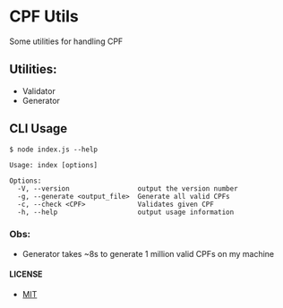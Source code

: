# CPF Utils

Some utilities for handling CPF

## Utilities:
- Validator
- Generator

## CLI Usage

```
$ node index.js --help

Usage: index [options]

Options:
  -V, --version                 output the version number
  -g, --generate <output_file>  Generate all valid CPFs
  -c, --check <CPF>             Validates given CPF
  -h, --help                    output usage information
```

### Obs:
- Generator takes ~8s to generate 1 million valid CPFs on my machine

#### LICENSE
- [MIT](LICENSE)
